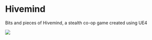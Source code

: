 # Hivemind
Bits and pieces of Hivemind, a stealth co-op game created using UE4

![](https://i.imgur.com/U75Bbql.png)
